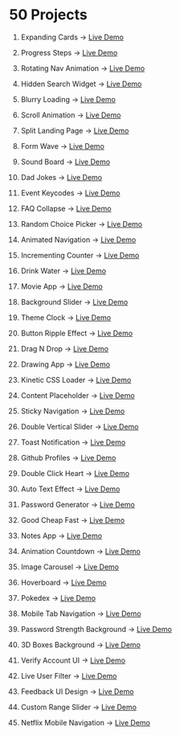 # 50 Projects

1. Expanding Cards -> [Live Demo](https://lucid-mccarthy-c39bad.netlify.app/)

2. Progress Steps -> [Live Demo](https://priceless-albattani-d284c8.netlify.app/)

3. Rotating Nav Animation -> [Live Demo](https://friendly-williams-43780d.netlify.app/)

4. Hidden Search Widget -> [Live Demo](https://boring-goldberg-8244df.netlify.app/)

5. Blurry Loading -> [Live Demo](https://nervous-clarke-021f0b.netlify.app/)

6. Scroll Animation -> [Live Demo](https://suspicious-elion-d1343e.netlify.app/)

7. Split Landing Page -> [Live Demo](https://romantic-swartz-449b5e.netlify.app/)

8. Form Wave -> [Live Demo](https://determined-euler-c39e75.netlify.app/)

9. Sound Board -> [Live Demo](https://determined-swirles-4ddbc2.netlify.app/)

10. Dad Jokes -> [Live Demo](https://cranky-jang-501c6c.netlify.app/)

11. Event Keycodes -> [Live Demo](https://modest-mirzakhani-68eb91.netlify.app/)

12. FAQ Collapse -> [Live Demo](https://determined-brahmagupta-b4d452.netlify.app/)

13. Random Choice Picker -> [Live Demo](https://elegant-lamport-53414d.netlify.app/)

14. Animated Navigation -> [Live Demo](https://trusting-shockley-8de9af.netlify.app/)

15. Incrementing Counter -> [Live Demo](https://admiring-leakey-23f814.netlify.app/)

16. Drink Water -> [Live Demo](https://mystifying-edison-985867.netlify.app/)

17. Movie App -> [Live Demo](https://epic-mcnulty-5b5950.netlify.app/)

18. Background Slider -> [Live Demo](https://loving-pare-d029e9.netlify.app/)

19. Theme Clock -> [Live Demo](https://heuristic-golick-9ac277.netlify.app/)

20. Button Ripple Effect -> [Live Demo](https://agitated-banach-2dbfcb.netlify.app/)

21. Drag N Drop -> [Live Demo](https://condescending-kilby-431c4f.netlify.app/)

22. Drawing App -> [Live Demo](https://nostalgic-nobel-503f3b.netlify.app/)

23. Kinetic CSS Loader -> [Live Demo](https://optimistic-joliot-f9a620.netlify.app/)

24. Content Placeholder -> [Live Demo](https://vibrant-kowalevski-12474c.netlify.app/)

25. Sticky Navigation -> [Live Demo](https://focused-northcutt-73bd95.netlify.app/)

26. Double Vertical Slider -> [Live Demo](https://silly-panini-521fdf.netlify.app/)

27. Toast Notification -> [Live Demo](https://boring-darwin-713554.netlify.app/)

28. Github Profiles -> [Live Demo](https://vibrant-lamport-988b77.netlify.app/)

29. Double Click Heart -> [Live Demo](https://dreamy-colden-103cd6.netlify.app/)

30. Auto Text Effect -> [Live Demo](https://angry-austin-479f01.netlify.app/)

31. Password Generator -> [Live Demo](https://frosty-bardeen-2b6ea0.netlify.app/)

32. Good Cheap Fast -> [Live Demo](https://vigorous-jepsen-734d87.netlify.app/)

33. Notes App -> [Live Demo](https://hungry-wing-fba443.netlify.app/)

34. Animation Countdown -> [Live Demo](https://kind-panini-6d8a9e.netlify.app/)

35. Image Carousel -> [Live Demo](https://cranky-turing-c1e9bd.netlify.app/)

36. Hoverboard -> [Live Demo](https://reverent-sammet-13e4ff.netlify.app/)

37. Pokedex -> [Live Demo](https://brave-clarke-a9c03b.netlify.app/)

38. Mobile Tab Navigation -> [Live Demo](https://flamboyant-chandrasekhar-72331b.netlify.app/)

39. Password Strength Background -> [Live Demo](https://dazzling-saha-6f6e5e.netlify.app/)

40. 3D Boxes Background -> [Live Demo](https://nervous-panini-ed3c14.netlify.app/)

41. Verify Account UI -> [Live Demo](https://clever-lumiere-7cbf41.netlify.app/)

42. Live User Filter -> [Live Demo](https://fervent-wright-9d1b93.netlify.app/)

43. Feedback UI Design -> [Live Demo](https://jovial-fermat-32c8cc.netlify.app/)

44. Custom Range Slider -> [Live Demo](https://silly-lamport-4aff37.netlify.app/)

45. Netflix Mobile Navigation -> [Live Demo](https://vibrant-chandrasekhar-1e89ca.netlify.app/)

